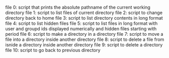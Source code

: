 file 0: script that prints the absolute pathname of the current working directory
file 1: script to list files of current directory
file 2: script to change directory back to home
file 3: script to list directory contents in long format
file 4: script to list hidden files
file 5: script to list files in long format with user and groupd ids displayed numerically and hidden files starting with period
file 6: script to make a directory in a directory
file 7: script to move a file into a directory inside another directory
file 8: script to delete a file from isnide a directory inside another directory
file 9: script to delete a directory
file 10: script to go back to previous directory
